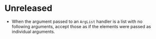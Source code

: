 # Unreleased

* When the argument passed to an `ArgList` handler is a list with no following arguments, accept those as if the
  elements were passed as individual arguments.
